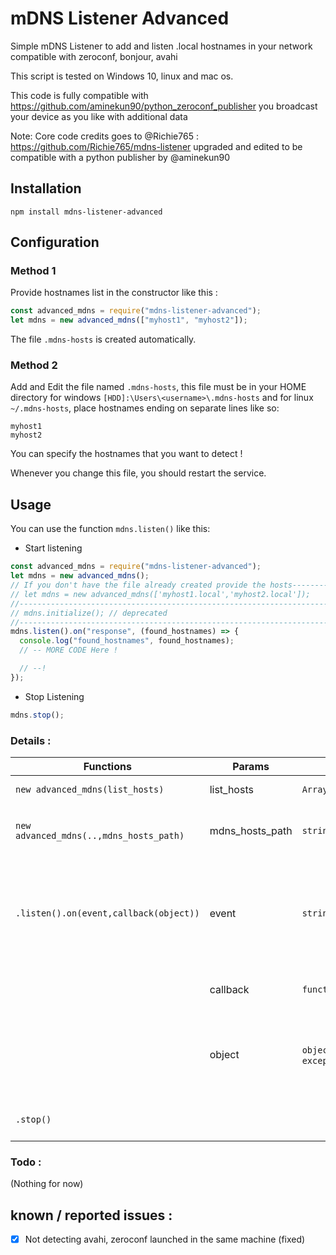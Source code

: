 # mDNS Listener Advanced

Simple mDNS Listener to add and listen .local hostnames in your network compatible with zeroconf, bonjour, avahi

This script is tested on Windows 10, linux and mac os.

This code is fully compatible with https://github.com/aminekun90/python_zeroconf_publisher you broadcast your device as you like with additional data

Note: Core code credits goes to @Richie765 : https://github.com/Richie765/mdns-listener upgraded and edited to be compatible with a python publisher by @aminekun90

## Installation

`npm install mdns-listener-advanced`

## Configuration

### Method 1

Provide hostnames list in the constructor like this :

```javascript
const advanced_mdns = require("mdns-listener-advanced");
let mdns = new advanced_mdns(["myhost1", "myhost2"]);
```

The file `.mdns-hosts` is created automatically.

### Method 2

Add and Edit the file named `.mdns-hosts`, this file must be in your HOME directory for windows `[HDD]:\Users\<username>\.mdns-hosts` and for linux `~/.mdns-hosts`, place hostnames ending on separate lines like so:

```
myhost1
myhost2
```

You can specify the hostnames that you want to detect !

Whenever you change this file, you should restart the service.

## Usage

You can use the function `mdns.listen()` like this:

- Start listening

```javascript
const advanced_mdns = require("mdns-listener-advanced");
let mdns = new advanced_mdns();
// If you don't have the file already created provide the hosts-----------------
// let mdns = new advanced_mdns(['myhost1.local','myhost2.local']);          // |
//------------------------------------------------------------------------------
// mdns.initialize(); // deprecated
//------------------------------------------------------------------------------
mdns.listen().on("response", (found_hostnames) => {
  console.log("found_hostnames", found_hostnames);
  // -- MORE CODE Here !

  // --!
});
```

- Stop Listening

```javascript
mdns.stop();
```

### Details :

| Functions                               | Params          | Type                    | Description                                                                                  |
| --------------------------------------- | --------------- | ----------------------- | -------------------------------------------------------------------------------------------- |
| `new advanced_mdns(list_hosts)`         | list_hosts      | `Array<string>`         | List of hostnames                                                                            |
| `new advanced_mdns(..,mdns_hosts_path)` | mdns_hosts_path | `string`                | Full path of your .mdns-hosts                                                                |
| `.listen().on(event,callback(object))`  | event           | `string`                | To catch a response event when set to `"response"`<br/> or error event when set to `"error"` |
|                                         | callback        | `function(object)`      | callback to do custome code                                                                  |
|                                         | object          | `object` or `exception` | a received object i.e `{MyDevice1:{...}}` or Error object containing a message               |
| `.stop()`                               |                 |                         | to stop the event listener                                                                   |

### Todo :

(Nothing for now)

## known / reported issues :

- [x] Not detecting avahi, zeroconf launched in the same machine (fixed)
